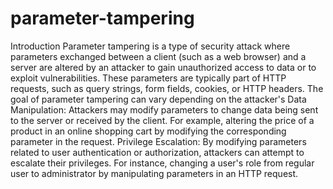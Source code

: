 # parameter-tampering
Introduction
Parameter tampering is a type of security attack where parameters exchanged between a client (such as a web browser) and a server are altered by an attacker to gain unauthorized access to data or to exploit vulnerabilities. These parameters are typically part of HTTP requests, such as query strings, form fields, cookies, or HTTP headers.
The goal of parameter tampering can vary depending on the attacker's
Data Manipulation: Attackers may modify parameters to change data being sent to the server or received by the client. For example, altering the price of a product in an online shopping cart by modifying the corresponding parameter in the request. 
Privilege Escalation: By modifying parameters related to user authentication or authorization, attackers can attempt to escalate their privileges. For instance, changing a user's role from regular user to administrator by manipulating parameters in an HTTP request.
